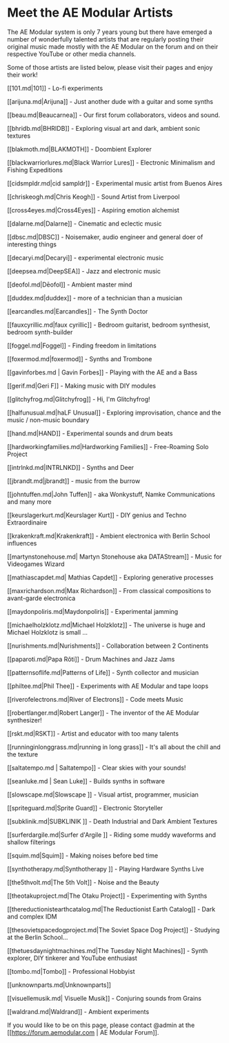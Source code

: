 # Meet the AE Modular Artists

The AE Modular system is only 7 years young but there have emerged a number of wonderfully talented artists that are regularly posting their original music made mostly with the AE Modular on the forum and on their respective YouTube or other media channels. 

Some of those artists are listed below, please visit their pages and enjoy their work!

[[101.md|101]] - Lo-fi experiments

[[arijuna.md|Arijuna]] - Just another dude with a guitar and some synths

[[beau.md|Beaucarnea]] - Our first forum collaborators, videos and sound.

[[bhridb.md|BHRIDB]] - Exploring visual art and dark, ambient sonic textures

[[blakmoth.md|BLAKMOTH]] - Doombient Explorer

[[blackwarriorlures.md|Black Warrior Lures]] - Electronic Minimalism and Fishing Expeditions

[[cidsmpldr.md|cid sampldr]] - Experimental music artist from Buenos Aires

[[chriskeogh.md|Chris Keogh]] - Sound Artist from Liverpool

[[cross4eyes.md|Cross4Eyes]] - Aspiring emotion alchemist

[[dalarne.md|Dalarne]] - Cinematic and eclectic music

[[dbsc.md|DBSC]] - Noisemaker, audio engineer and general doer of interesting things

[[decaryi.md|Decaryi]] - experimental electronic music

[[deepsea.md|DeepSEA]] - Jazz and electronic music

[[deofol.md|Dēofol]] - Ambient master mind

[[duddex.md|duddex]] - more of a technician than a musician

[[earcandles.md|Earcandles]] - The Synth Doctor

[[fauxcyrillic.md|faux cyrillic]] - Bedroom guitarist, bedroom synthesist, bedroom synth-builder

[[foggel.md|Foggel]] - Finding freedom in limitations

[[foxermod.md|foxermod]] - Synths and Trombone

[[gavinforbes.md | Gavin Forbes]] - Playing with the AE and a Bass

[[gerif.md|Geri F]] - Making music with DIY modules

[[glitchyfrog.md|Glitchyfrog]] - Hi, I'm Glitchyfrog!

[[halfunusual.md|haLF Unusual]] - Exploring improvisation, chance and the music / non-music boundary

[[hand.md|HAND]] - Experimental sounds and drum beats

[[hardworkingfamilies.md|Hardworking Families]] - Free-Roaming Solo Project

[[intrlnkd.md|INTRLNKD]] - Synths and Deer

[[jbrandt.md|jbrandt]] - music from the burrow

[[johntuffen.md|John Tuffen]] - aka Wonkystuff, Namke Communications and many more

[[keurslagerkurt.md|Keurslager Kurt]] - DIY genius and Techno Extraordinaire

[[krakenkraft.md|Krakenkraft]] - Ambient electronica with Berlin School influences

[[martynstonehouse.md| Martyn Stonehouse aka DATAStream]] - Music for Videogames Wizard

[[mathiascapdet.md| Mathias Capdet]] - Exploring generative processes

[[maxrichardson.md|Max Richardson]] - From classical compositions to avant-garde electronica

[[maydonpoliris.md|Maydonpoliris]] - Experimental jamming

[[michaelholzklotz.md|Michael Holzklotz]] - The universe is huge and Michael Holzklotz is small ...

[[nurishments.md|Nurishments]] - Collaboration between 2 Continents

[[paparoti.md|Papa Rôti]] - Drum Machines and Jazz Jams

[[patternsoflife.md|Patterns of Life]] - Synth collector and musician

[[philtee.md|Phil Thee]] - Experiments with AE Modular and tape loops

[[riverofelectrons.md|River of Electrons]] - Code meets Music

[[robertlanger.md|Robert Langer]] - The inventor of the AE Modular synthesizer!

[[rskt.md|RSKT]] - Artist and educator with too many talents

[[runninginlonggrass.md|running in long grass]] - It's all about the chill and the texture

[[saltatempo.md | Saltatempo]] - Clear skies with your sounds!

[[seanluke.md | Sean Luke]] - Builds synths in software

[[slowscape.md|Slowscape ]] - Visual artist, programmer, musician

[[spriteguard.md|Sprite Guard]] - Electronic Storyteller

[[subklinik.md|SUBKLINIK ]] - Death Industrial and Dark Ambient Textures

[[surferdargile.md|Surfer d'Argile ]] -  Riding some muddy waveforms and shallow filterings

[[squim.md|Squim]] - Making noises before bed time

[[synthotherapy.md|Synthotherapy ]] - Playing Hardware Synths Live

[[the5thvolt.md|The 5th Volt]] - Noise and the Beauty

[[theotakuproject.md|The Otaku Project]] - Experimenting with Synths

[[thereductionistearthcatalog.md|The Reductionist Earth Catalog]] - Dark and complex IDM

[[thesovietspacedogproject.md|The Soviet Space Dog Project]] - Studying at the Berlin School…

[[thetuesdaynightmachines.md|The Tuesday Night Machines]] - Synth explorer, DIY tinkerer and YouTube enthusiast

[[tombo.md|Tombo]] - Professional Hobbyist

[[unknownparts.md|Unknownparts]]

[[visuellemusik.md| Visuelle Musik]] - Conjuring sounds from Grains

[[waldrand.md|Waldrand]] - Ambient experiments


If you would like to be on this page, please contact @admin at the [[https://forum.aemodular.com | AE Modular Forum]].